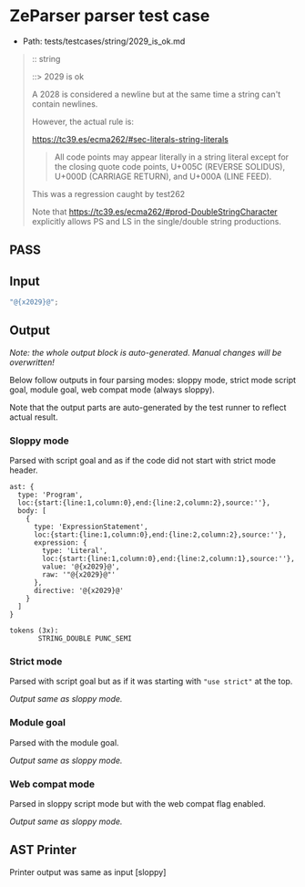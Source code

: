 # ZeParser parser test case

- Path: tests/testcases/string/2029_is_ok.md

> :: string
>
> ::> 2029 is ok
>
> A 2028 is considered a newline but at the same time a string can't contain newlines.
>
> However, the actual rule is:
>
> https://tc39.es/ecma262/#sec-literals-string-literals
>
> > All code points may appear literally in a string literal except for the closing quote code points, U+005C (REVERSE SOLIDUS), U+000D (CARRIAGE RETURN), and U+000A (LINE FEED).
>
> This was a regression caught by test262
>
> Note that https://tc39.es/ecma262/#prod-DoubleStringCharacter explicitly allows PS and LS in the single/double string productions.

## PASS

## Input

`````js
"@{x2029}@";
`````

## Output

_Note: the whole output block is auto-generated. Manual changes will be overwritten!_

Below follow outputs in four parsing modes: sloppy mode, strict mode script goal, module goal, web compat mode (always sloppy).

Note that the output parts are auto-generated by the test runner to reflect actual result.

### Sloppy mode

Parsed with script goal and as if the code did not start with strict mode header.

`````
ast: {
  type: 'Program',
  loc:{start:{line:1,column:0},end:{line:2,column:2},source:''},
  body: [
    {
      type: 'ExpressionStatement',
      loc:{start:{line:1,column:0},end:{line:2,column:2},source:''},
      expression: {
        type: 'Literal',
        loc:{start:{line:1,column:0},end:{line:2,column:1},source:''},
        value: '@{x2029}@',
        raw: '"@{x2029}@"'
      },
      directive: '@{x2029}@'
    }
  ]
}

tokens (3x):
       STRING_DOUBLE PUNC_SEMI
`````

### Strict mode

Parsed with script goal but as if it was starting with `"use strict"` at the top.

_Output same as sloppy mode._

### Module goal

Parsed with the module goal.

_Output same as sloppy mode._

### Web compat mode

Parsed in sloppy script mode but with the web compat flag enabled.

_Output same as sloppy mode._

## AST Printer

Printer output was same as input [sloppy]